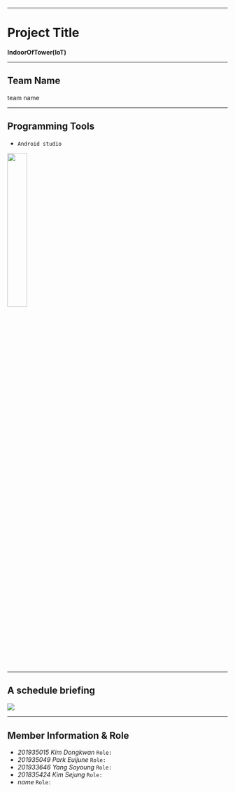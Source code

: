***
# **Project Title**
**IndoorOfTower(IoT)**
***
## **Team Name**    
team name
***
## Programming Tools
* `Android studio`<br>
<img src="https://github.com/DongkwanKim00/IndoorOfTower/assets/112566149/34e5a914-fb83-47ea-b657-e89a40792b67" width="30%" height="30%"/>

***
## **A schedule briefing** 
<img src="https://github.com/DongkwanKim00/IndoorOfTower/assets/112566149/40300f63-627a-40c9-a10f-b434cf3c1a2a" />

***
## **Member Information & Role**<br>
* _201935015 Kim Dongkwan_ `Role: `
* _201935049 Park Euijune_ `Role: `
* _201933646 Yang Soyoung_ `Role: `
* _201835424 Kim Sejung_ `Role: `
* _name_ `Role: `
